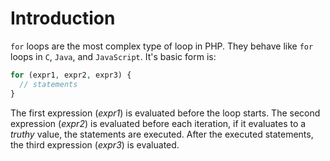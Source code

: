 # Introduction

`for` loops are the most complex type of loop in PHP. They behave like `for` loops in `C`, `Java`, and `JavaScript`. It's basic form is:

```php
for (expr1, expr2, expr3) {
  // statements
}
```

The first expression (_expr1_) is evaluated before the loop starts. The second expression (_expr2_) is evaluated before each iteration, if it evaluates to a _truthy_ value, the statements are executed. After the executed statements, the third expression (_expr3_) is evaluated.

